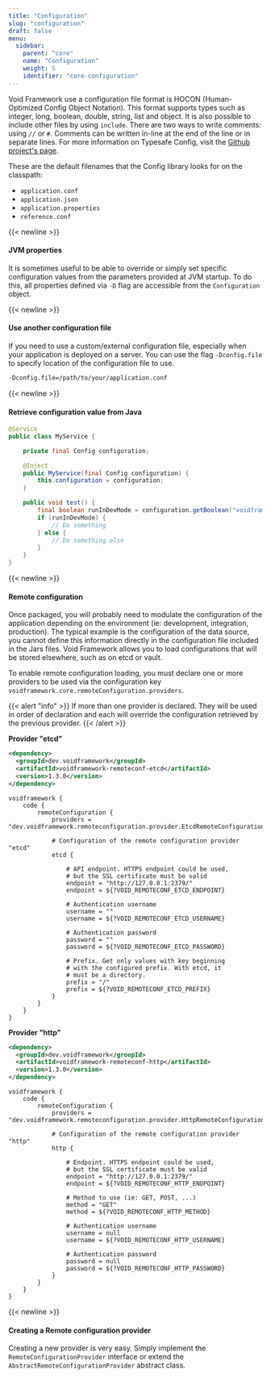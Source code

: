 ```yaml
---
title: "Configuration"
slug: "configuration"
draft: false
menu:
  sidebar:
    parent: "core"
    name: "Configuration"
    weight: 5
    identifier: "core-configuration"
---
```


Void Framework use a configuration file format is HOCON (Human-Optimized Config Object Notation). This format supports types such as integer, long, boolean, double, string, list and object. It is also possible to include other files by using `include`. There are two ways to write comments: using `//` or `#`. Comments can be written in-line at the end of the line or in separate lines. For more information on Typesafe Config, visit the [Github project's page](https://github.com/lightbend/config).


These are the default filenames that the Config library looks for on the classpath:

- `application.conf`
- `application.json`
- `application.properties`
- `reference.conf`



{{< newline >}}
#### JVM properties

It is sometimes useful to be able to override or simply set specific configuration values from the parameters provided at JVM startup. To do this, all properties defined via `-D` flag are accessible from the `Configuration` object.



{{< newline >}}
#### Use another configuration file

If you need to use a custom/external configuration file, especially when your application is deployed on a server. You can use the flag `-Dconfig.file` to specify location of the configuration file to use.

```bash
-Dconfig.file=/path/to/your/application.conf
```



{{< newline >}}
#### Retrieve configuration value from Java

```java
@Service
public class MyService {

    private final Config configuration;

    @Inject
    public MyService(final Config configuration) {
        this.configuration = configuration;
    }

    public void test() {
        final boolean runInDevMode = configuration.getBoolean("voidframework.core.runInDevMode");
        if (runInDevMode) {
            // Do something
        } else {
            // Do something else
        }
    }
}
```



{{< newline >}}
#### Remote configuration

Once packaged, you will probably need to modulate the configuration of the application depending on the environment (ie: development, integration, production). The typical example is the configuration of the data source, you cannot define this information directly in the configuration file included in the Jars files. Void Framework allows you to load configurations that will be stored elsewhere, such as on etcd or vault.

To enable remote configuration loading, you must declare one or more providers to be used via the configuration key `voidframework.core.remoteConfiguration.providers`.

{{< alert "info" >}}
If more than one provider is declared. They will be used in order of declaration and each will override the configuration retrieved by the previous provider.
{{< /alert >}}

**Provider "etcd"**

```xml
<dependency>
  <groupId>dev.voidframework</groupId>
  <artifactId>voidframework-remoteconf-etcd</artifactId>
  <version>1.3.0</version>
</dependency>
```

```text
voidframework {
    code {
        remoteConfiguration {
            providers = "dev.voidframework.remoteconfiguration.provider.EtcdRemoteConfigurationProvider"

            # Configuration of the remote configuration provider "etcd"
            etcd {

                # API endpoint. HTTPS endpoint could be used,
                # but the SSL certificate must be valid
                endpoint = "http://127.0.0.1:2379/"
                endpoint = ${?VOID_REMOTECONF_ETCD_ENDPOINT}

                # Authentication username
                username = ""
                username = ${?VOID_REMOTECONF_ETCD_USERNAME}

                # Authentication password
                password = ""
                password = ${?VOID_REMOTECONF_ETCD_PASSWORD}

                # Prefix. Get only values with key beginning
                # with the configured prefix. With etcd, it
                # must be a directory.
                prefix = "/"
                prefix = ${?VOID_REMOTECONF_ETCD_PREFIX}
            }
        }
    }
}
```


**Provider "http"**

```xml
<dependency>
  <groupId>dev.voidframework</groupId>
  <artifactId>voidframework-remoteconf-http</artifactId>
  <version>1.3.0</version>
</dependency>
```

```text
voidframework {
    code {
        remoteConfiguration {
            providers = "dev.voidframework.remoteconfiguration.provider.HttpRemoteConfigurationProvider"

            # Configuration of the remote configuration provider "http"
            http {

                # Endpoint. HTTPS endpoint could be used,
                # but the SSL certificate must be valid
                endpoint = "http://127.0.0.1:2379/"
                endpoint = ${?VOID_REMOTECONF_HTTP_ENDPOINT}

                # Method to use (ie: GET, POST, ...)
                method = "GET"
                method = ${?VOID_REMOTECONF_HTTP_METHOD}

                # Authentication username
                username = null
                username = ${?VOID_REMOTECONF_HTTP_USERNAME}

                # Authentication password
                password = null
                password = ${?VOID_REMOTECONF_HTTP_PASSWORD}
            }
        }
    }
}
```


{{< newline >}}
#### Creating a Remote configuration provider

Creating a new provider is very easy. Simply implement the `RemoteConfigurationProvider` interface or extend the `AbstractRemoteConfigurationProvider` abstract class.
